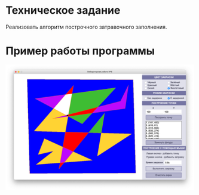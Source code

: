 # Техническое задание

Реализовать алгоритм построчного затравочного заполнения.

# Пример работы программы

![](https://github.com/kovkir/bmstu-cg-labs/raw/main/lab_06/example/example.png)
